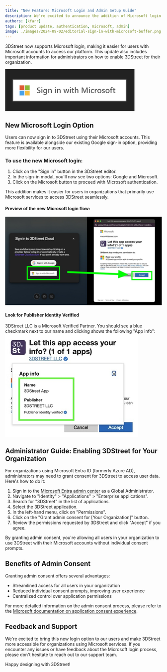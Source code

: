 ```yaml
---
title: "New Feature: Microsoft Login and Admin Setup Guide"
description: We're excited to announce the addition of Microsoft login to 3DStreet, along with a guide for administrators to enable 3DStreet for their organization.
authors: [kfarr]
tags: [product update, authentication, microsoft, admin]
image: ./images/2024-09-02/editorial-sign-in-with-microsoft-buffer.png
---
```


3DStreet now supports Microsoft login, making it easier for users with Microsoft accounts to access our platform. This update also includes important information for administrators on how to enable 3DStreet for their organization.

![Microsoft Login Button](./images/2024-09-02/editorial-sign-in-with-microsoft-buffer.png)

<!-- truncate -->

## New Microsoft Login Option

Users can now sign in to 3DStreet using their Microsoft accounts. This feature is available alongside our existing Google sign-in option, providing more flexibility for our users.

### To use the new Microsoft login:

1. Click on the "Sign in" button in the 3DStreet editor.
2. In the sign-in modal, you'll now see two options: Google and Microsoft.
3. Click on the Microsoft button to proceed with Microsoft authentication.

This addition makes it easier for users in organizations that primarily use Microsoft services to access 3DStreet seamlessly.

#### Preview of the new Microsoft login flow:
![Microsoft Login Button](./images/2024-09-02/3dstreet-microsoft-auth-steps.jpg)

#### Look for Publisher Identity Verified
3DStreet LLC is a Microsoft Verified Partner. You should see a blue checkmark next to our name and clicking shows the following "App info":
![Microsoft Login Button](./images/2024-09-02/3dstreet-microsoft-auth-2.jpg)

## Administrator Guide: Enabling 3DStreet for Your Organization

For organizations using Microsoft Entra ID (formerly Azure AD), administrators may need to grant consent for 3DStreet to access user data. Here's how to do it:

1. Sign in to the [Microsoft Entra admin center](https://entra.microsoft.com) as a Global Administrator.
2. Navigate to "Identity" > "Applications" > "Enterprise applications".
3. Search for "3DStreet" in the list of applications.
4. Select the 3DStreet application.
5. In the left-hand menu, click on "Permissions".
6. Click on the "Grant admin consent for [Your Organization]" button.
7. Review the permissions requested by 3DStreet and click "Accept" if you agree.

By granting admin consent, you're allowing all users in your organization to use 3DStreet with their Microsoft accounts without individual consent prompts.

## Benefits of Admin Consent

Granting admin consent offers several advantages:

- Streamlined access for all users in your organization
- Reduced individual consent prompts, improving user experience
- Centralized control over application permissions

For more detailed information on the admin consent process, please refer to the [Microsoft documentation on application consent experience](https://learn.microsoft.com/en-us/entra/identity-platform/application-consent-experience#admin-consent-through-the-microsoft-entra-admin-center).

## Feedback and Support

We're excited to bring this new login option to our users and make 3DStreet more accessible for organizations using Microsoft services. If you encounter any issues or have feedback about the Microsoft login process, please don't hesitate to reach out to our support team.

Happy designing with 3DStreet!